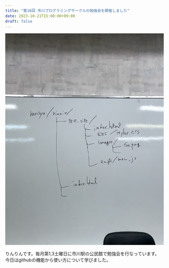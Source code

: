 ```yaml
---
title: "第16回 市川プログラミングサークルの勉強会を開催しました"
date: 2023-10-21T15:00:00+09:00
draft: false
---
```

![image](img/IMG_0487.jpeg)

りんりんです。毎月第1,3土曜日に市川駅の公民館で勉強会を行なっています。
今日はgithubの機能から使い方について学びました。




